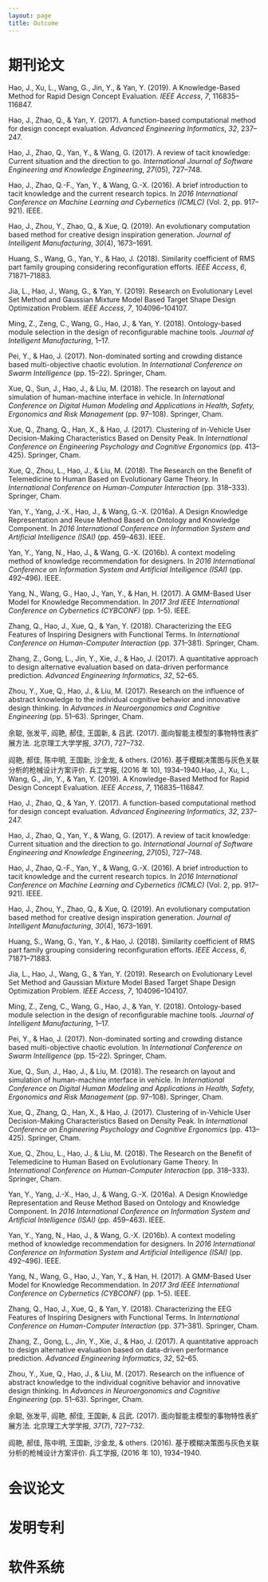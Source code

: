 ```yaml
---
layout: page
title: Outcome
---
```


# 期刊论文

Hao, J., Xu, L., Wang, G., Jin, Y., & Yan, Y. (2019). A Knowledge-Based Method for Rapid Design Concept Evaluation. *IEEE Access*, *7*, 116835–116847.



Hao, J., Zhao, Q., & Yan, Y. (2017). A function-based computational method for design concept evaluation. *Advanced Engineering Informatics*, *32*, 237–247.



Hao, J., Zhao, Q., Yan, Y., & Wang, G. (2017). A review of tacit knowledge: Current situation and the direction to go. *International Journal of Software Engineering and Knowledge Engineering*, *27*(05), 727–748.



Hao, J., Zhao, Q.-F., Yan, Y., & Wang, G.-X. (2016). A brief introduction to tacit knowledge and the current research topics. In *2016 International Conference on Machine Learning and Cybernetics (ICMLC)* (Vol. 2, pp. 917–921). IEEE.



Hao, J., Zhou, Y., Zhao, Q., & Xue, Q. (2019). An evolutionary computation based method for creative design inspiration generation. *Journal of Intelligent Manufacturing*, *30*(4), 1673–1691.



Huang, S., Wang, G., Yan, Y., & Hao, J. (2018). Similarity coefficient of RMS part family grouping considering reconfiguration efforts. *IEEE Access*, *6*, 71871–71883.



Jia, L., Hao, J., Wang, G., & Yan, Y. (2019). Research on Evolutionary Level Set Method and Gaussian Mixture Model Based Target Shape Design Optimization Problem. *IEEE Access*, *7*, 104096–104107.



Ming, Z., Zeng, C., Wang, G., Hao, J., & Yan, Y. (2018). Ontology-based module selection in the design of reconfigurable machine tools. *Journal of Intelligent Manufacturing*, 1–17.



Pei, Y., & Hao, J. (2017). Non-dominated sorting and crowding distance based multi-objective chaotic evolution. In *International Conference on Swarm Intelligence* (pp. 15–22). Springer, Cham.



Xue, Q., Sun, J., Hao, J., & Liu, M. (2018). The research on layout and simulation of human-machine interface in vehicle. In *International Conference on Digital Human Modeling and Applications in Health, Safety, Ergonomics and Risk Management* (pp. 97–108). Springer, Cham.



Xue, Q., Zhang, Q., Han, X., & Hao, J. (2017). Clustering of in-Vehicle User Decision-Making Characteristics Based on Density Peak. In *International Conference on Engineering Psychology and Cognitive Ergonomics* (pp. 413–425). Springer, Cham.



Xue, Q., Zhou, L., Hao, J., & Liu, M. (2018). The Research on the Benefit of Telemedicine to Human Based on Evolutionary Game Theory. In *International Conference on Human-Computer Interaction* (pp. 318–333). Springer, Cham.



Yan, Y., Yang, J.-X., Hao, J., & Wang, G.-X. (2016a). A Design Knowledge Representation and Reuse Method Based on Ontology and Knowledge Component. In *2016 International Conference on Information System and Artificial Intelligence (ISAI)* (pp. 459–463). IEEE.



Yan, Y., Yang, N., Hao, J., & Wang, G.-X. (2016b). A context modeling method of knowledge recommendation for designers. In *2016 International Conference on Information System and Artificial Intelligence (ISAI)* (pp. 492–496). IEEE.



Yang, N., Wang, G., Hao, J., Yan, Y., & Han, H. (2017). A GMM-Based User Model for Knowledge Recommendation. In *2017 3rd IEEE International Conference on Cybernetics (CYBCONF)* (pp. 1–5). IEEE.



Zhang, Q., Hao, J., Xue, Q., & Yan, Y. (2018). Characterizing the EEG Features of Inspiring Designers with Functional Terms. In *International Conference on Human-Computer Interaction* (pp. 371–381). Springer, Cham.



Zhang, Z., Gong, L., Jin, Y., Xie, J., & Hao, J. (2017). A quantitative approach to design alternative evaluation based on data-driven performance prediction. *Advanced Engineering Informatics*, *32*, 52–65.



Zhou, Y., Xue, Q., Hao, J., & Liu, M. (2017). Research on the influence of abstract knowledge to the individual cognitive behavior and innovative design thinking. In *Advances in Neuroergonomics and Cognitive Engineering* (pp. 51–63). Springer, Cham.



余聪, 张发平, 阎艳, 郝佳, 王国新, & 吕武. (2017). 面向智能主模型的事物特性表扩展方法. 北京理工大学学报, *37*(7), 727–732.



阎艳, 郝佳, 陈中明, 王国新, 沙金龙, & others. (2016). 基于模糊决策图与灰色关联分析的枪械设计方案评价. 兵工学报, (2016 年 10), 1934–1940.Hao, J., Xu, L., Wang, G., Jin, Y., & Yan, Y. (2019). A Knowledge-Based Method for Rapid Design Concept Evaluation. *IEEE Access*, *7*, 116835–116847.



Hao, J., Zhao, Q., & Yan, Y. (2017). A function-based computational method for design concept evaluation. *Advanced Engineering Informatics*, *32*, 237–247.



Hao, J., Zhao, Q., Yan, Y., & Wang, G. (2017). A review of tacit knowledge: Current situation and the direction to go. *International Journal of Software Engineering and Knowledge Engineering*, *27*(05), 727–748.



Hao, J., Zhao, Q.-F., Yan, Y., & Wang, G.-X. (2016). A brief introduction to tacit knowledge and the current research topics. In *2016 International Conference on Machine Learning and Cybernetics (ICMLC)* (Vol. 2, pp. 917–921). IEEE.



Hao, J., Zhou, Y., Zhao, Q., & Xue, Q. (2019). An evolutionary computation based method for creative design inspiration generation. *Journal of Intelligent Manufacturing*, *30*(4), 1673–1691.



Huang, S., Wang, G., Yan, Y., & Hao, J. (2018). Similarity coefficient of RMS part family grouping considering reconfiguration efforts. *IEEE Access*, *6*, 71871–71883.



Jia, L., Hao, J., Wang, G., & Yan, Y. (2019). Research on Evolutionary Level Set Method and Gaussian Mixture Model Based Target Shape Design Optimization Problem. *IEEE Access*, *7*, 104096–104107.



Ming, Z., Zeng, C., Wang, G., Hao, J., & Yan, Y. (2018). Ontology-based module selection in the design of reconfigurable machine tools. *Journal of Intelligent Manufacturing*, 1–17.



Pei, Y., & Hao, J. (2017). Non-dominated sorting and crowding distance based multi-objective chaotic evolution. In *International Conference on Swarm Intelligence* (pp. 15–22). Springer, Cham.



Xue, Q., Sun, J., Hao, J., & Liu, M. (2018). The research on layout and simulation of human-machine interface in vehicle. In *International Conference on Digital Human Modeling and Applications in Health, Safety, Ergonomics and Risk Management* (pp. 97–108). Springer, Cham.



Xue, Q., Zhang, Q., Han, X., & Hao, J. (2017). Clustering of in-Vehicle User Decision-Making Characteristics Based on Density Peak. In *International Conference on Engineering Psychology and Cognitive Ergonomics* (pp. 413–425). Springer, Cham.



Xue, Q., Zhou, L., Hao, J., & Liu, M. (2018). The Research on the Benefit of Telemedicine to Human Based on Evolutionary Game Theory. In *International Conference on Human-Computer Interaction* (pp. 318–333). Springer, Cham.



Yan, Y., Yang, J.-X., Hao, J., & Wang, G.-X. (2016a). A Design Knowledge Representation and Reuse Method Based on Ontology and Knowledge Component. In *2016 International Conference on Information System and Artificial Intelligence (ISAI)* (pp. 459–463). IEEE.



Yan, Y., Yang, N., Hao, J., & Wang, G.-X. (2016b). A context modeling method of knowledge recommendation for designers. In *2016 International Conference on Information System and Artificial Intelligence (ISAI)* (pp. 492–496). IEEE.



Yang, N., Wang, G., Hao, J., Yan, Y., & Han, H. (2017). A GMM-Based User Model for Knowledge Recommendation. In *2017 3rd IEEE International Conference on Cybernetics (CYBCONF)* (pp. 1–5). IEEE.



Zhang, Q., Hao, J., Xue, Q., & Yan, Y. (2018). Characterizing the EEG Features of Inspiring Designers with Functional Terms. In *International Conference on Human-Computer Interaction* (pp. 371–381). Springer, Cham.



Zhang, Z., Gong, L., Jin, Y., Xie, J., & Hao, J. (2017). A quantitative approach to design alternative evaluation based on data-driven performance prediction. *Advanced Engineering Informatics*, *32*, 52–65.



Zhou, Y., Xue, Q., Hao, J., & Liu, M. (2017). Research on the influence of abstract knowledge to the individual cognitive behavior and innovative design thinking. In *Advances in Neuroergonomics and Cognitive Engineering* (pp. 51–63). Springer, Cham.



余聪, 张发平, 阎艳, 郝佳, 王国新, & 吕武. (2017). 面向智能主模型的事物特性表扩展方法. 北京理工大学学报, *37*(7), 727–732.



阎艳, 郝佳, 陈中明, 王国新, 沙金龙, & others. (2016). 基于模糊决策图与灰色关联分析的枪械设计方案评价. 兵工学报, (2016 年 10), 1934–1940.


# 会议论文


# 发明专利


# 软件系统
